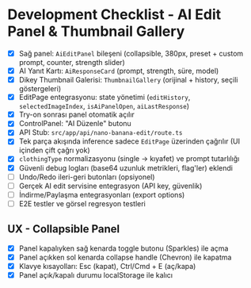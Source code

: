 # Development Checklist - AI Edit Panel & Thumbnail Gallery

- [x] Sağ panel: `AiEditPanel` bileşeni (collapsible, 380px, preset + custom prompt, counter, strength slider)
- [x] AI Yanıt Kartı: `AiResponseCard` (prompt, strength, süre, model)
- [x] Dikey Thumbnail Galerisi: `ThumbnailGallery` (orijinal + history, seçili göstergeleri)
- [x] EditPage entegrasyonu: state yönetimi (`editHistory`, `selectedImageIndex`, `isAiPanelOpen`, `aiLastResponse`)
- [x] Try-on sonrası panel otomatik açılır
- [x] ControlPanel: "AI Düzenle" butonu
- [x] API Stub: `src/app/api/nano-banana-edit/route.ts`
- [x] Tek parça akışında inference sadece `EditPage` üzerinden çağrılır (UI içinden çift çağrı yok)
- [x] `clothingType` normalizasyonu (single → kıyafet) ve prompt tutarlılığı
- [x] Güvenli debug logları (base64 uzunluk metrikleri, flag'ler) eklendi
- [ ] Undo/Redo ileri-geri butonları (opsiyonel)
- [ ] Gerçek AI edit servisine entegrasyon (API key, güvenlik)
- [ ] İndirme/Paylaşma entegrasyonları (export options)
- [ ] E2E testler ve görsel regresyon testleri

## UX - Collapsible Panel

- [x] Panel kapalıyken sağ kenarda toggle butonu (Sparkles) ile açma
- [x] Panel açıkken sol kenarda collapse handle (Chevron) ile kapatma
- [x] Klavye kısayolları: Esc (kapat), Ctrl/Cmd + E (aç/kapa)
- [x] Panel açık/kapalı durumu localStorage ile kalıcı
